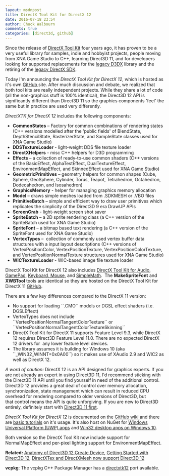 ```yaml
---
layout: msdnpost
title: DirectX Tool Kit for DirectX 12
date: 2016-07-18 23:54
author: Chuck Walbourn
comments: true
categories: [direct3d, github]
---
```

Since the release of <a href="https://walbourn.github.io/directxtk/">DirectX Tool Kit</a> four years ago, it has proven to be a very useful library for samples, indie and hobbyist projects, people moving from XNA Game Studio to C++, learning Direct3D 11, and for developers looking for supported replacements for the <a href="https://walbourn.github.io/living-without-d3dx/">legacy D3DX</a> library and the retiring of the <a href="https://docs.microsoft.com/en-us/windows/desktop/directx-sdk--august-2009-">legacy DirectX SDK</a>.
<!--more-->

Today I'm announcing the <em>DirectX Tool Kit for DirectX 12</em>, which is hosted as it's own <a href="https://github.com/Microsoft/DirectXTK12">GitHub </a>site. After much discussion and debate, we realized that both tool kits are really independent projects. While they share a lot of code (all the non-graphics stuff is 100% identical), the Direct3D 12 API is significantly different than Direct3D 11 so the graphics components 'feel' the same but in practice are used very differently.

<em>DirectXTK for DirectX 12</em> includes the following components:

<ul>
 	<li><strong>CommonStates</strong> – Factory for common combinations of rendering states (C++ versions modelled after the 'public fields' of BlendState, DepthStencilState, RasterizerState, and SampleState classes used for XNA Game Studio)</li>
 	<li><strong>DDSTextureLoader</strong> - light-weight DDS file texture loader</li>
 	<li><strong>DirectXHelpers</strong> - misc C++ helpers for D3D programming</li>
 	<li><strong>Effects</strong> – a collection of ready-to-use common shaders (C++ versions of the BasicEffect, AlphaTestEffect, DualTextureEffect, EnvironmentMapEffect, and SkinnedEffect used for XNA Game Studio)</li>
 	<li><strong>GeometricPrimitives</strong> – geometry helpers for common shapes (Cube, Sphere, GeoSphere, Cylinder, Torus, Teapot, Tetrahedron, Octahedron, Dodecahedron, and Isosahedron)</li>
 	<li><strong>GraphicsMemory</strong> - helper for managing graphics memory allocation</li>
 	<li><strong>Model</strong> – draws simple meshes loaded from .SDKMESH or .VBO files</li>
 	<li><strong>PrimitiveBatch</strong> – simple and efficient way to draw user primitives which replicates the simplicity of the Direct3D 9 era DrawUP APIs</li>
 	<li><strong>ScreenGrab</strong> - light-weight screen shot saver</li>
 	<li><strong>SpriteBatch</strong> – a 2D sprite rendering class (a C++ version of the SpriteBatch used for XNA Game Studio)</li>
 	<li><strong>SpriteFont</strong> – a bitmap based text rendering (a C++ version of the SpriteFont used for XNA Game Studio)</li>
 	<li><strong>VertexTypes</strong> –  collection of commonly used vertex buffer data structures with a input layout descriptions (C++ versions of VertexPositionColor, VertexPositionTexture, VertexPositionColorTexture, and VertexPositionNormalTexture structures used for XNA Game Studio)</li>
 	<li><strong>WICTextureLoader</strong> - WIC-based image file texture loader</li>
</ul>

DirectX Tool Kit for DirectX 12 also includes <a href="https://walbourn.github.io/directx-tool-kit-for-audio/">DirectX Tool Kit for Audio</a>, <a href="https://walbourn.github.io/directx-tool-kit-now-with-gamepads/">GamePad</a>, <a href="https://walbourn.github.io/directx-tool-kit-keyboard-and-mouse-support/">Keyboard, Mouse</a>, and <a href="https://blogs.msdn.microsoft.com/shawnhar/2013/01/08/simplemath-a-simplified-wrapper-for-directxmath/">SimpleMath</a>.  The **MakeSpriteFont** and **XWBTool** tools are identical so they are hosted on the DirectX Tool Kit for DirectX 11 <a href="https://github.com/Microsoft/DirectXTK/">GitHub</a>.

There are a few key differences compared to the DirectX 11 version:

<ul>
 	<li>No support for loading ``.CMO`` models or DGSL effect shaders (i.e. DGSLEffect)</li>
 	<li>VertexTypes does not include ``VertexPositionNormalTangentColorTexture`` or
``VertexPositionNormalTangentColorTextureSkinning``</li>
 	<li>DirectX Tool Kit for DirectX 11 supports Feature Level 9.3, while DirectX 12 requires Direct3D Feature Level 11.0. There are no expected DirectX 12 drivers for  any lower feature level devices.</li>
 	<li>The library assumes it is building for Windows 10 (aka ``_WIN32_WINNT=0x0A00``) so it makes use of XAudio 2.9 and WIC2 as well as DirectX 12.</li>
</ul>

<em>A word of caution:</em> DirectX 12 is an API designed for graphics experts. If you are not already an expert in using Direct3D 11, I'd recommend sticking with the Direct3D 11 API until you find yourself in need of the additional control. Direct3D 12 provides a great deal of control over memory allocation, synchronization, state management which can result in reduced CPU overhead for rendering compared to older versions of Direct3D, but that control means the API is quite unforgiving. If you are new to Direct3D entirely, definitely start with <a href="https://github.com/Microsoft/DirectXTK/wiki/Getting-Started">Direct3D 11 first</a>.

<em>DirectX Tool Kit for DirectX 12</em> is documented on the <a href="https://github.com/Microsoft/DirectXTK12/wiki/">GitHub wiki </a>and there are <a href="https://github.com/Microsoft/DirectXTK12/wiki/Getting-Started">basic tutorials</a> on it's usage. It's also host on NuGet for <a href="https://www.nuget.org/packages/directxtk12_uwp/">Windows Universal Platform (UWP) apps</a> and <a href="https://www.nuget.org/packages/directxtk12_desktop_2015/">Win32 desktop apps on Windows 10</a>.

Both version so the DirectX Tool Kit now include support for NormalMapEffect and per-pixel lighting support for EnvironmentMapEffect.

<strong>Related:</strong> <a href="https://walbourn.github.io/anatomy-of-direct3d-12-create-device/">Anatomy of Direct3D 12 Create Device</a>, <a href="https://walbourn.github.io/getting-started-with-direct3d-12/">Getting Started with Direct3D 12</a>, <a href="https://walbourn.github.io/directxtex-and-directxmesh-now-support-direct3d-12/">DirectXTex and DirectXMesh now support Direct3D 12</a>

<strong>vcpkg</strong>: The vcpkg C++ Package Manager has a [directxtk12](https://github.com/microsoft/vcpkg/tree/master/ports/directxtk12) port available.
